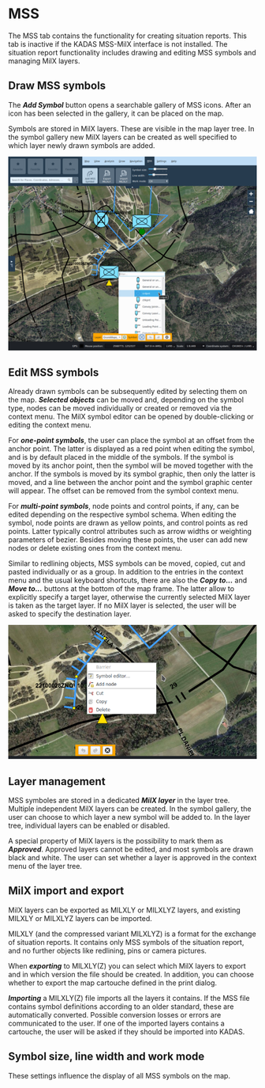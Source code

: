 # MSS

The MSS tab contains the functionality for creating situation reports. This tab is inactive if the KADAS MSS-MilX interface is not installed. The situation report functionality includes drawing and editing MSS symbols and managing MilX layers.

## <a name="sec0"></a>Draw MSS symbols

The **_Add Symbol_** button opens a searchable gallery of MSS icons. After an icon has been selected in the gallery, it can be placed on the map.

Symbols are stored in MilX layers. These are visible in the map layer tree. In the symbol gallery new MilX layers can be created as well specified to which layer newly drawn symbols are added.

<img src="/media/image10.png" />

## <a name="sec1"></a>Edit MSS symbols

Already drawn symbols can be subsequently edited by selecting them on the map. **_Selected objects_** can be moved and, depending on the symbol type, nodes can be moved individually or created or removed via the context menu. The MilX symbol editor can be opened by double-clicking or editing the context menu.

For **_one-point symbols_**, the user can place the symbol at an offset from the anchor point. The latter is displayed as a red point when editing the symbol, and is by default placed in the middle of the symbols. If the symbol is moved by its anchor point, then the symbol will be moved together with the anchor. If the symbols is moved by its symbol graphic, then only the latter is moved, and a line between the anchor point and the symbol graphic center will appear. The offset can be removed from the symbol context menu.

For **_multi-point symbols_**, node points and control points, if any, can be edited depending on the respective symbol schema. When editing the symbol, node points are drawn as yellow points, and control points as red points. Latter typically control attributes such as arrow widths or weighting parameters of bezier. Besides moving these points, the user can add new nodes or delete existing ones from the context menu.

Similar to redlining objects, MSS symbols can be moved, copied, cut and pasted individually or as a group. In addition to the entries in the context menu and the usual keyboard shortcuts, there are also the **_Copy to..._** and **_Move to..._** buttons at the bottom of the map frame. The latter allow to explicitly specify a target layer, otherwise the currently selected MilX layer is taken as the target layer. If no MilX layer is selected, the user will be asked to specify the destination layer.

<img src="/media/image11.png" />

## <a name="sec2"></a>Layer management

MSS symboles are stored in a dedicated **_MilX layer_** in the layer tree. Multiple independent MilX layers can be created. In the symbol gallery, the user can choose to which layer a new symbol will be added to. In the layer tree, individual layers can be enabled or disabled.

A special property of MilX layers is the possibility to mark them as **_Approved_**. Approved layers cannot be edited, and most symbols are drawn black and white. The user can set whether a layer is approved in the context menu of the layer tree.


## <a name="sec3"></a>MilX import and export

MilX layers can be exported as MILXLY or MILXLYZ layers, and existing MILXLY or MILXLYZ layers can be imported. 

MILXLY (and the compressed variant MILXLYZ) is a format for the exchange of situation reports. It contains only MSS symbols of the situation report, and no further objects like redlining, pins or camera pictures.

When **_exporting_** to MILXLY(Z) you can select which MilX layers to export and in which version the file should be created. In addition, you can choose whether to export the map cartouche defined in the print dialog.

**_Importing_** a MILXLY(Z) file imports all the layers it contains. If the MSS file contains symbol definitions according to an older standard, these are automatically converted. Possible conversion losses or errors are communicated to the user. If one of the imported layers contains a cartouche, the user will be asked if they should be imported into KADAS.

## <a name="sec5"></a>Symbol size, line width and work mode

These settings influence the display of all MSS symbols on the map.

